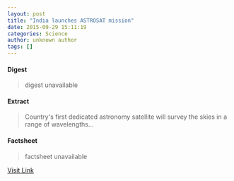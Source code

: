 ```yaml
---
layout: post
title: "India launches ASTROSAT mission"
date: 2015-09-29 15:11:19
categories: Science
author: unknown author
tags: []
---
```



#### Digest
>digest unavailable

#### Extract
>Country's first dedicated astronomy satellite will survey the skies in a range of wavelengths...

#### Factsheet
>factsheet unavailable

[Visit Link](http://physicsworld.com/cws/article/news/2015/sep/29/india-launches-astrosat-mission)


